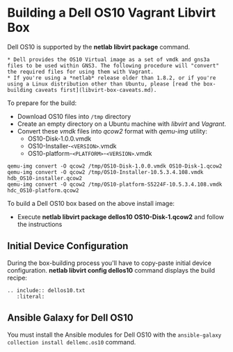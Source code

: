 # Building a Dell OS10 Vagrant Libvirt Box

Dell OS10 is supported by the **netlab libvirt package** command.

```{warning}
* Dell provides the OS10 Virtual image as a set of vmdk and gns3a files to be used within GNS3. The following procedure will "convert" the required files for using them with Vagrant.
* If you're using a *‌netlab* release older than 1.8.2, or if you're using a Linux distribution other than Ubuntu, please [read the box-building caveats first](libvirt-box-caveats.md).
```

To prepare for the build:

* Download OS10 files into `/tmp` directory
* Create an empty directory on a Ubuntu machine with *libvirt* and *Vagrant*.
* Convert these *vmdk* files into *qcow2* format with *qemu-img* utility:
  * OS10-Disk-1.0.0.vmdk
  * OS10-Installer-`<VERSION>`.vmdk
  * OS10-platform-`<PLATFORM>`-`<VERSION>`.vmdk
```
qemu-img convert -O qcow2 /tmp/OS10-Disk-1.0.0.vmdk OS10-Disk-1.qcow2
qemu-img convert -O qcow2 /tmp/OS10-Installer-10.5.3.4.108.vmdk hdb_OS10-installer.qcow2
qemu-img convert -O qcow2 /tmp/OS10-platform-S5224F-10.5.3.4.108.vmdk hdc_OS10-platform.qcow2
```

To build a Dell OS10 box based on the above install image:

* Execute **netlab libvirt package dellos10 OS10-Disk-1.qcow2** and follow the instructions

## Initial Device Configuration

During the box-building process you'll have to copy-paste initial device configuration. **netlab libvirt config dellos10** command displays the build recipe:

```{eval-rst}
.. include:: dellos10.txt
   :literal:
```

## Ansible Galaxy for Dell OS10

You must install the Ansible modules for Dell OS10 with the  `ansible-galaxy collection install dellemc.os10` command.


